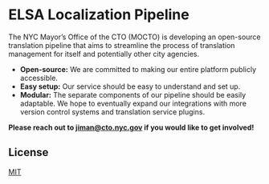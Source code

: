 # ELSA Localization Pipeline

The NYC Mayor’s Office of the CTO (MOCTO) is developing an open-source translation pipeline that aims to streamline the process of translation management for itself and potentially other city agencies. 

- **Open-source:** We are committed to making our entire platform publicly accessible. 
- **Easy setup:** Our service should be easy to understand and set up. 
- **Modular:** The separate components of our pipeline should be easily adaptable. We hope to eventually expand our integrations with more version control systems and translation service plugins. 

**Please reach out to [jiman@cto.nyc.gov](mailto:jiman@cto.nyc.gov) if you would like to get involved!**

## License
[MIT](https://choosealicense.com/licenses/mit/)
